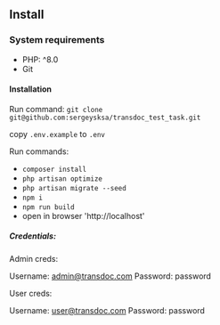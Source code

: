 ## Install

### System requirements

- PHP:  ^8.0
- Git

#### Installation

Run command: `git clone git@github.com:sergeysksa/transdoc_test_task.git`

copy `.env.example` to `.env`

Run commands: 
- `composer install`
- `php artisan optimize`
- `php artisan migrate --seed`
- `npm i`
- `npm run build`
- open in browser 'http://localhost'

##### Credentials:

Admin creds:

Username: admin@transdoc.com
Password: password

User creds:

Username: user@transdoc.com
Password: password
